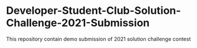 # Developer-Student-Club-Solution-Challenge-2021-Submission
This repository contain  demo submission  of 2021 solution challenge contest
